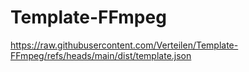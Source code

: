 # Template-FFmpeg

https://raw.githubusercontent.com/Verteilen/Template-FFmpeg/refs/heads/main/dist/template.json